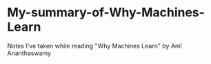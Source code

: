 # My-summary-of-Why-Machines-Learn
Notes I've taken while reading "Why Machines Learn" by Anil Ananthaswamy
